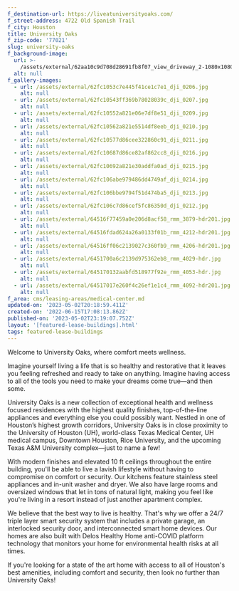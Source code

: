 ```yaml
---
f_destination-url: https://liveatuniversityoaks.com/
f_street-address: 4722 Old Spanish Trail
f_city: Houston
title: University Oaks
f_zip-code: '77021'
slug: university-oaks
f_background-image:
  url: >-
    /assets/external/62aa10c9d708d28691fb8f07_view_driveway_2-1080x1080-040720-opt.jpeg
  alt: null
f_gallery-images:
  - url: /assets/external/62fc1053c7e445f41ce1c7e1_dji_0206.jpg
    alt: null
  - url: /assets/external/62fc10543ff369b78028039c_dji_0207.jpg
    alt: null
  - url: /assets/external/62fc10552a821e06e7df8e51_dji_0209.jpg
    alt: null
  - url: /assets/external/62fc10562a821e5514df8eeb_dji_0210.jpg
    alt: null
  - url: /assets/external/62fc10577d86cee322860c91_dji_0211.jpg
    alt: null
  - url: /assets/external/62fc10687d86ce82af862cc8_dji_0216.jpg
    alt: null
  - url: /assets/external/62fc10692a821e30addfa0ad_dji_0215.jpg
    alt: null
  - url: /assets/external/62fc106abe979486dd4749af_dji_0214.jpg
    alt: null
  - url: /assets/external/62fc106bbe9794f51d474ba5_dji_0213.jpg
    alt: null
  - url: /assets/external/62fc106c7d86cef5fc86350d_dji_0212.jpg
    alt: null
  - url: /assets/external/64516f77459a0e206d8acf58_rmm_3879-hdr201.jpg
    alt: null
  - url: /assets/external/64516fdad624a26a0133f01b_rmm_4212-hdr201.jpg
    alt: null
  - url: /assets/external/64516ff06c2139027c360fb9_rmm_4206-hdr201.jpg
    alt: null
  - url: /assets/external/6451700a6c2139d975362eb8_rmm_4029-hdr.jpg
    alt: null
  - url: /assets/external/645170132aabfd518977f92e_rmm_4053-hdr.jpg
    alt: null
  - url: /assets/external/64517017e260f4c26ef1e1c4_rmm_4092-hdr201.jpg
    alt: null
f_area: cms/leasing-areas/medical-center.md
updated-on: '2023-05-02T20:18:59.411Z'
created-on: '2022-06-15T17:08:13.862Z'
published-on: '2023-05-02T23:19:07.752Z'
layout: '[featured-lease-buildings].html'
tags: featured-lease-buildings
---
```


Welcome to University Oaks, where comfort meets wellness.  

Imagine yourself living a life that is so healthy and restorative that it leaves you feeling refreshed and ready to take on anything. Imagine having access to all of the tools you need to make your dreams come true—and then some.  

University Oaks is a new collection of exceptional health and wellness focused residences with the highest quality finishes, top-of-the-line appliances and everything else you could possibly want. Nestled in one of Houston’s highest growth corridors, University Oaks is in close proximity to the University of Houston (UH), world-class Texas Medical Center, UH medical campus, Downtown Houston, Rice University, and the upcoming Texas A&M University complex—just to name a few!  

With modern finishes and elevated 10 ft ceilings throughout the entire building, you'll be able to live a lavish lifestyle without having to compromise on comfort or security. Our kitchens feature stainless steel appliances and in-unit washer and dryer. We also have large rooms and oversized windows that let in tons of natural light, making you feel like you're living in a resort instead of just another apartment complex.  

We believe that the best way to live is healthy. That's why we offer a 24/7 triple layer smart security system that includes a private garage, an interlocked security door, and interconnected smart home devices. Our homes are also built with Delos Healthy Home anti-COVID platform technology that monitors your home for environmental health risks at all times.  

If you're looking for a state of the art home with access to all of Houston's best amenities, including comfort and security, then look no further than University Oaks!
